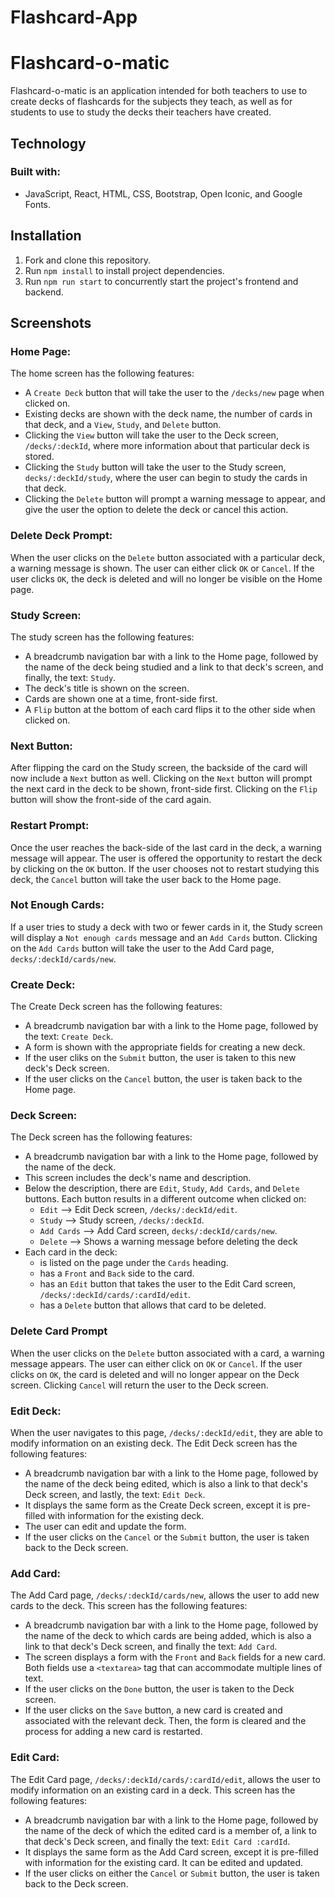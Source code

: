 # Flashcard-App
# Flashcard-o-matic
Flashcard-o-matic is an application intended for both teachers to use to create decks of flashcards for the subjects they 
teach, as well as for students to use to study the decks their teachers have created. 

## Technology
### Built with:
- JavaScript, React, HTML, CSS, Bootstrap, Open Iconic, and Google Fonts.

## Installation
1. Fork and clone this repository.
2. Run `npm install` to install project dependencies.
3. Run `npm run start` to concurrently start the project's frontend and backend.

## Screenshots
### Home Page:
The home screen has the following features:
- A `Create Deck` button that will take the user to the `/decks/new` page when clicked on.
- Existing decks are shown with the deck name, the number of cards in that deck, and a `View`, `Study`, and `Delete` button.
- Clicking the `View` button will take the user to the Deck screen, `/decks/:deckId`, where more information about that particular deck is stored.
- Clicking the `Study` button will take the user to the Study screen, `decks/:deckId/study`, where the user can begin to study the cards in that deck.
- Clicking the `Delete` button will prompt a warning message to appear, and give the user the option to delete the deck or cancel this action.

### Delete Deck Prompt:
When the user clicks on the `Delete` button associated with a particular deck, a warning message is shown. The user can either click
`OK` or `Cancel`. If the user clicks `OK`, the deck is deleted and will no longer be visible on the Home page.

### Study Screen:
The study screen has the following features:
- A breadcrumb navigation bar with a link to the Home page, followed by the name of the deck being studied and a link to that deck's
screen, and finally, the text: `Study`. 
- The deck's title is shown on the screen.
- Cards are shown one at a time, front-side first.
- A `Flip` button at the bottom of each card flips it to the other side when clicked on.

### Next Button:
After flipping the card on the Study screen, the backside of the card will now include a `Next` button as well. Clicking on the `Next`
button will prompt the next card in the deck to be shown, front-side first. Clicking on the `Flip` button will show the front-side of the card again.

### Restart Prompt:
Once the user reaches the back-side of the last card in the deck, a warning message will appear. The user is offered the opportunity
to restart the deck by clicking on the `OK` button. If the user chooses not to restart studying this deck, the `Cancel` button will take the
user back to the Home page.

### Not Enough Cards:
If a user tries to study a deck with two or fewer cards in it, the Study screen will display a `Not enough cards` message and an `Add
Cards` button. Clicking on the `Add Cards` button will take the user to the Add Card page, `decks/:deckId/cards/new`.


### Create Deck:
The Create Deck screen has the following features:
- A breadcrumb navigation bar with a link to the Home page, followed by the text: `Create Deck`.
- A form is shown with the appropriate fields for creating a new deck.
- If the user cliks on the `Submit` button, the user is taken to this new deck's Deck screen.
- If the user clicks on the `Cancel` button, the user is taken back to the Home page.

### Deck Screen:
The Deck screen has the following features:
- A breadcrumb navigation bar with a link to the Home page, followed by the name of the deck.
- This screen includes the deck's name and description.
- Below the description, there are `Edit`, `Study`, `Add Cards`, and `Delete` buttons. Each button results in a different outcome when clicked on:
  * `Edit` --> Edit Deck screen, `/decks/:deckId/edit`.
  * `Study` --> Study screen, `/decks/:deckId`.
  * `Add Cards` --> Add Card screen, `decks/:deckId/cards/new`.
  * `Delete` --> Shows a warning message before deleting the deck
- Each card in the deck:
  * is listed on the page under the `Cards` heading.
  * has a `Front` and `Back` side to the card.
  * has an `Edit` button that takes the user to the Edit Card screen, `/decks/:deckId/cards/:cardId/edit`.
  * has a `Delete` button that allows that card to be deleted.

### Delete Card Prompt
When the user clicks on the `Delete` button associated with a card, a warning message appears. The user can either click on `OK` or `Cancel`.
If the user clicks on `OK`, the card is deleted and will no longer appear on the Deck screen. Clicking `Cancel` will return the user to the Deck screen.


### Edit Deck:
When the user navigates to this page, `/decks/:deckId/edit`, they are able to modify information on an existing deck. The Edit Deck screen has the following features:
- A breadcrumb navigation bar with a link to the Home page, followed by the name of the deck being edited, which is also a link to that deck's Deck
screen, and lastly, the text: `Edit Deck`.
- It displays the same form as the Create Deck screen, except it is pre-filled with information for the existing deck.
- The user can edit and update the form.
- If the user clicks on the `Cancel` or the `Submit` button, the user is taken back to the Deck screen.

### Add Card:
The Add Card page, `/decks/:deckId/cards/new`, allows the user to add new cards to the deck. This screen has the following features:
- A breadcrumb navigation bar with a link to the Home page, followed by the name of the deck to which cards are being added, which is also a link
to that deck's Deck screen, and finally the text: `Add Card`.
- The screen displays a form with the `Front` and `Back` fields for a new card. Both fields use a `<textarea>` tag that can accommodate multiple
lines of text.
- If the user clicks on the `Done` button, the user is taken to the Deck screen.
- If the user clicks on the `Save` button, a new card is created and associated with the relevant deck. Then, the form is cleared and the process
for adding a new card is restarted.

### Edit Card:
The Edit Card page, `/decks/:deckId/cards/:cardId/edit`, allows the user to modify information on an existing card in a deck. This screen has the following features:
- A breadcrumb navigation bar with a link to the Home page, followed by the name of the deck of which the edited card is a member of, a link to
that deck's Deck screen, and finally the text: `Edit Card :cardId`. 
- It displays the same form as the Add Card screen, except it is pre-filled with information for the existing card. It can be edited and updated.
- If the user clicks on either the `Cancel` or `Submit` button, the user is taken back to the Deck screen.
